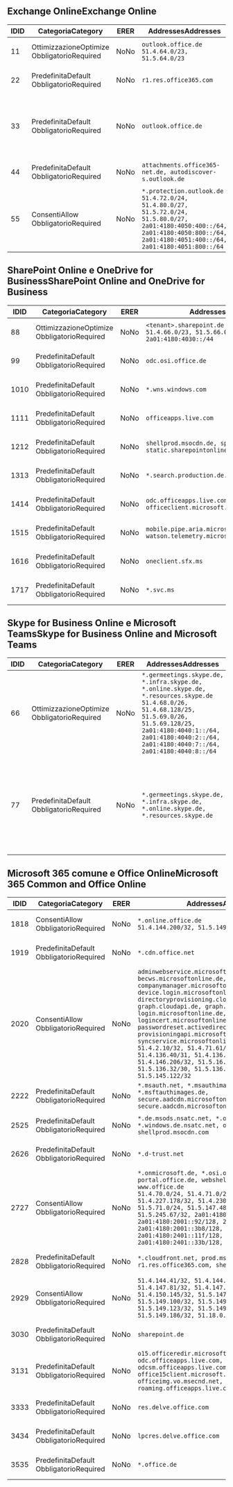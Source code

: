 <!--THIS FILE IS AUTOMATICALLY GENERATED. MANUAL CHANGES WILL BE OVERWRITTEN.-->
<!--Please contact the Office 365 Endpoints team with any questions.-->
<!--Germany endpoints version 2020070800-->
<!--File generated 2020-09-18 12:33:37.0459-->

## <a name="exchange-online"></a><span data-ttu-id="f2ba0-101">Exchange Online</span><span class="sxs-lookup"><span data-stu-id="f2ba0-101">Exchange Online</span></span>

<span data-ttu-id="f2ba0-102">ID</span><span class="sxs-lookup"><span data-stu-id="f2ba0-102">ID</span></span> | <span data-ttu-id="f2ba0-103">Categoria</span><span class="sxs-lookup"><span data-stu-id="f2ba0-103">Category</span></span> | <span data-ttu-id="f2ba0-104">ER</span><span class="sxs-lookup"><span data-stu-id="f2ba0-104">ER</span></span> | <span data-ttu-id="f2ba0-105">Addresses</span><span class="sxs-lookup"><span data-stu-id="f2ba0-105">Addresses</span></span> | <span data-ttu-id="f2ba0-106">Porte</span><span class="sxs-lookup"><span data-stu-id="f2ba0-106">Ports</span></span>
-- | -------------------- | -- | ----------------------------------------------------------------------------------------------------------------------------------------------------------------------------------------- | -------------------------------
<span data-ttu-id="f2ba0-107">1</span><span class="sxs-lookup"><span data-stu-id="f2ba0-107">1</span></span> | <span data-ttu-id="f2ba0-108">Ottimizzazione</span><span class="sxs-lookup"><span data-stu-id="f2ba0-108">Optimize</span></span><BR><span data-ttu-id="f2ba0-109">Obbligatorio</span><span class="sxs-lookup"><span data-stu-id="f2ba0-109">Required</span></span> | <span data-ttu-id="f2ba0-110">No</span><span class="sxs-lookup"><span data-stu-id="f2ba0-110">No</span></span> | `outlook.office.de`<BR>`51.4.64.0/23, 51.5.64.0/23` | <span data-ttu-id="f2ba0-111">**TCP:** 443, 80</span><span class="sxs-lookup"><span data-stu-id="f2ba0-111">**TCP:** 443, 80</span></span>
<span data-ttu-id="f2ba0-112">2</span><span class="sxs-lookup"><span data-stu-id="f2ba0-112">2</span></span> | <span data-ttu-id="f2ba0-113">Predefinita</span><span class="sxs-lookup"><span data-stu-id="f2ba0-113">Default</span></span><BR><span data-ttu-id="f2ba0-114">Obbligatorio</span><span class="sxs-lookup"><span data-stu-id="f2ba0-114">Required</span></span> | <span data-ttu-id="f2ba0-115">No</span><span class="sxs-lookup"><span data-stu-id="f2ba0-115">No</span></span> | `r1.res.office365.com` | <span data-ttu-id="f2ba0-116">**TCP:** 443, 80</span><span class="sxs-lookup"><span data-stu-id="f2ba0-116">**TCP:** 443, 80</span></span>
<span data-ttu-id="f2ba0-117">3</span><span class="sxs-lookup"><span data-stu-id="f2ba0-117">3</span></span> | <span data-ttu-id="f2ba0-118">Predefinita</span><span class="sxs-lookup"><span data-stu-id="f2ba0-118">Default</span></span><BR><span data-ttu-id="f2ba0-119">Obbligatorio</span><span class="sxs-lookup"><span data-stu-id="f2ba0-119">Required</span></span> | <span data-ttu-id="f2ba0-120">No</span><span class="sxs-lookup"><span data-stu-id="f2ba0-120">No</span></span> | `outlook.office.de` | <span data-ttu-id="f2ba0-121">**TCP:** 143, 25, 587, 993, 995</span><span class="sxs-lookup"><span data-stu-id="f2ba0-121">**TCP:** 143, 25, 587, 993, 995</span></span>
<span data-ttu-id="f2ba0-122">4</span><span class="sxs-lookup"><span data-stu-id="f2ba0-122">4</span></span> | <span data-ttu-id="f2ba0-123">Predefinita</span><span class="sxs-lookup"><span data-stu-id="f2ba0-123">Default</span></span><BR><span data-ttu-id="f2ba0-124">Obbligatorio</span><span class="sxs-lookup"><span data-stu-id="f2ba0-124">Required</span></span> | <span data-ttu-id="f2ba0-125">No</span><span class="sxs-lookup"><span data-stu-id="f2ba0-125">No</span></span> | `attachments.office365-net.de, autodiscover-s.outlook.de` | <span data-ttu-id="f2ba0-126">**TCP:** 443, 80</span><span class="sxs-lookup"><span data-stu-id="f2ba0-126">**TCP:** 443, 80</span></span>
<span data-ttu-id="f2ba0-127">5</span><span class="sxs-lookup"><span data-stu-id="f2ba0-127">5</span></span> | <span data-ttu-id="f2ba0-128">Consenti</span><span class="sxs-lookup"><span data-stu-id="f2ba0-128">Allow</span></span><BR><span data-ttu-id="f2ba0-129">Obbligatorio</span><span class="sxs-lookup"><span data-stu-id="f2ba0-129">Required</span></span> | <span data-ttu-id="f2ba0-130">No</span><span class="sxs-lookup"><span data-stu-id="f2ba0-130">No</span></span> | `*.protection.outlook.de`<BR>`51.4.72.0/24, 51.4.80.0/27, 51.5.72.0/24, 51.5.80.0/27, 2a01:4180:4050:400::/64, 2a01:4180:4050:800::/64, 2a01:4180:4051:400::/64, 2a01:4180:4051:800::/64` | <span data-ttu-id="f2ba0-131">**TCP:** 25, 443</span><span class="sxs-lookup"><span data-stu-id="f2ba0-131">**TCP:** 25, 443</span></span>

## <a name="sharepoint-online-and-onedrive-for-business"></a><span data-ttu-id="f2ba0-132">SharePoint Online e OneDrive for Business</span><span class="sxs-lookup"><span data-stu-id="f2ba0-132">SharePoint Online and OneDrive for Business</span></span>

<span data-ttu-id="f2ba0-133">ID</span><span class="sxs-lookup"><span data-stu-id="f2ba0-133">ID</span></span> | <span data-ttu-id="f2ba0-134">Categoria</span><span class="sxs-lookup"><span data-stu-id="f2ba0-134">Category</span></span> | <span data-ttu-id="f2ba0-135">ER</span><span class="sxs-lookup"><span data-stu-id="f2ba0-135">ER</span></span> | <span data-ttu-id="f2ba0-136">Addresses</span><span class="sxs-lookup"><span data-stu-id="f2ba0-136">Addresses</span></span> | <span data-ttu-id="f2ba0-137">Porte</span><span class="sxs-lookup"><span data-stu-id="f2ba0-137">Ports</span></span>
-- | -------------------- | -- | ------------------------------------------------------------------------------ | ----------------
<span data-ttu-id="f2ba0-138">8</span><span class="sxs-lookup"><span data-stu-id="f2ba0-138">8</span></span> | <span data-ttu-id="f2ba0-139">Ottimizzazione</span><span class="sxs-lookup"><span data-stu-id="f2ba0-139">Optimize</span></span><BR><span data-ttu-id="f2ba0-140">Obbligatorio</span><span class="sxs-lookup"><span data-stu-id="f2ba0-140">Required</span></span> | <span data-ttu-id="f2ba0-141">No</span><span class="sxs-lookup"><span data-stu-id="f2ba0-141">No</span></span> | `<tenant>.sharepoint.de`<BR>`51.4.66.0/23, 51.5.66.0/23, 2a01:4180:4030::/44` | <span data-ttu-id="f2ba0-142">**TCP:** 443, 80</span><span class="sxs-lookup"><span data-stu-id="f2ba0-142">**TCP:** 443, 80</span></span>
<span data-ttu-id="f2ba0-143">9</span><span class="sxs-lookup"><span data-stu-id="f2ba0-143">9</span></span> | <span data-ttu-id="f2ba0-144">Predefinita</span><span class="sxs-lookup"><span data-stu-id="f2ba0-144">Default</span></span><BR><span data-ttu-id="f2ba0-145">Obbligatorio</span><span class="sxs-lookup"><span data-stu-id="f2ba0-145">Required</span></span> | <span data-ttu-id="f2ba0-146">No</span><span class="sxs-lookup"><span data-stu-id="f2ba0-146">No</span></span> | `odc.osi.office.de` | <span data-ttu-id="f2ba0-147">**TCP:** 443, 80</span><span class="sxs-lookup"><span data-stu-id="f2ba0-147">**TCP:** 443, 80</span></span>
<span data-ttu-id="f2ba0-148">10</span><span class="sxs-lookup"><span data-stu-id="f2ba0-148">10</span></span> | <span data-ttu-id="f2ba0-149">Predefinita</span><span class="sxs-lookup"><span data-stu-id="f2ba0-149">Default</span></span><BR><span data-ttu-id="f2ba0-150">Obbligatorio</span><span class="sxs-lookup"><span data-stu-id="f2ba0-150">Required</span></span> | <span data-ttu-id="f2ba0-151">No</span><span class="sxs-lookup"><span data-stu-id="f2ba0-151">No</span></span> | `*.wns.windows.com` | <span data-ttu-id="f2ba0-152">**TCP:** 443, 80</span><span class="sxs-lookup"><span data-stu-id="f2ba0-152">**TCP:** 443, 80</span></span>
<span data-ttu-id="f2ba0-153">11</span><span class="sxs-lookup"><span data-stu-id="f2ba0-153">11</span></span> | <span data-ttu-id="f2ba0-154">Predefinita</span><span class="sxs-lookup"><span data-stu-id="f2ba0-154">Default</span></span><BR><span data-ttu-id="f2ba0-155">Obbligatorio</span><span class="sxs-lookup"><span data-stu-id="f2ba0-155">Required</span></span> | <span data-ttu-id="f2ba0-156">No</span><span class="sxs-lookup"><span data-stu-id="f2ba0-156">No</span></span> | `officeapps.live.com` | <span data-ttu-id="f2ba0-157">**TCP:** 443, 80</span><span class="sxs-lookup"><span data-stu-id="f2ba0-157">**TCP:** 443, 80</span></span>
<span data-ttu-id="f2ba0-158">12</span><span class="sxs-lookup"><span data-stu-id="f2ba0-158">12</span></span> | <span data-ttu-id="f2ba0-159">Predefinita</span><span class="sxs-lookup"><span data-stu-id="f2ba0-159">Default</span></span><BR><span data-ttu-id="f2ba0-160">Obbligatorio</span><span class="sxs-lookup"><span data-stu-id="f2ba0-160">Required</span></span> | <span data-ttu-id="f2ba0-161">No</span><span class="sxs-lookup"><span data-stu-id="f2ba0-161">No</span></span> | `shellprod.msocdn.de, spoprod-a.akamaihd.net, static.sharepointonline.com` | <span data-ttu-id="f2ba0-162">**TCP:** 443, 80</span><span class="sxs-lookup"><span data-stu-id="f2ba0-162">**TCP:** 443, 80</span></span>
<span data-ttu-id="f2ba0-163">13</span><span class="sxs-lookup"><span data-stu-id="f2ba0-163">13</span></span> | <span data-ttu-id="f2ba0-164">Predefinita</span><span class="sxs-lookup"><span data-stu-id="f2ba0-164">Default</span></span><BR><span data-ttu-id="f2ba0-165">Obbligatorio</span><span class="sxs-lookup"><span data-stu-id="f2ba0-165">Required</span></span> | <span data-ttu-id="f2ba0-166">No</span><span class="sxs-lookup"><span data-stu-id="f2ba0-166">No</span></span> | `*.search.production.de.azuretrafficmanager.de` | <span data-ttu-id="f2ba0-167">**TCP:** 443</span><span class="sxs-lookup"><span data-stu-id="f2ba0-167">**TCP:** 443</span></span>
<span data-ttu-id="f2ba0-168">14</span><span class="sxs-lookup"><span data-stu-id="f2ba0-168">14</span></span> | <span data-ttu-id="f2ba0-169">Predefinita</span><span class="sxs-lookup"><span data-stu-id="f2ba0-169">Default</span></span><BR><span data-ttu-id="f2ba0-170">Obbligatorio</span><span class="sxs-lookup"><span data-stu-id="f2ba0-170">Required</span></span> | <span data-ttu-id="f2ba0-171">No</span><span class="sxs-lookup"><span data-stu-id="f2ba0-171">No</span></span> | `odc.officeapps.live.com, officeclient.microsoft.com` | <span data-ttu-id="f2ba0-172">**TCP:** 443, 80</span><span class="sxs-lookup"><span data-stu-id="f2ba0-172">**TCP:** 443, 80</span></span>
<span data-ttu-id="f2ba0-173">15</span><span class="sxs-lookup"><span data-stu-id="f2ba0-173">15</span></span> | <span data-ttu-id="f2ba0-174">Predefinita</span><span class="sxs-lookup"><span data-stu-id="f2ba0-174">Default</span></span><BR><span data-ttu-id="f2ba0-175">Obbligatorio</span><span class="sxs-lookup"><span data-stu-id="f2ba0-175">Required</span></span> | <span data-ttu-id="f2ba0-176">No</span><span class="sxs-lookup"><span data-stu-id="f2ba0-176">No</span></span> | `mobile.pipe.aria.microsoft.com, ssw.live.com, watson.telemetry.microsoft.com` | <span data-ttu-id="f2ba0-177">**TCP:** 443, 80</span><span class="sxs-lookup"><span data-stu-id="f2ba0-177">**TCP:** 443, 80</span></span>
<span data-ttu-id="f2ba0-178">16</span><span class="sxs-lookup"><span data-stu-id="f2ba0-178">16</span></span> | <span data-ttu-id="f2ba0-179">Predefinita</span><span class="sxs-lookup"><span data-stu-id="f2ba0-179">Default</span></span><BR><span data-ttu-id="f2ba0-180">Obbligatorio</span><span class="sxs-lookup"><span data-stu-id="f2ba0-180">Required</span></span> | <span data-ttu-id="f2ba0-181">No</span><span class="sxs-lookup"><span data-stu-id="f2ba0-181">No</span></span> | `oneclient.sfx.ms` | <span data-ttu-id="f2ba0-182">**TCP:** 443, 80</span><span class="sxs-lookup"><span data-stu-id="f2ba0-182">**TCP:** 443, 80</span></span>
<span data-ttu-id="f2ba0-183">17</span><span class="sxs-lookup"><span data-stu-id="f2ba0-183">17</span></span> | <span data-ttu-id="f2ba0-184">Predefinita</span><span class="sxs-lookup"><span data-stu-id="f2ba0-184">Default</span></span><BR><span data-ttu-id="f2ba0-185">Obbligatorio</span><span class="sxs-lookup"><span data-stu-id="f2ba0-185">Required</span></span> | <span data-ttu-id="f2ba0-186">No</span><span class="sxs-lookup"><span data-stu-id="f2ba0-186">No</span></span> | `*.svc.ms` | <span data-ttu-id="f2ba0-187">**TCP:** 443, 80</span><span class="sxs-lookup"><span data-stu-id="f2ba0-187">**TCP:** 443, 80</span></span>

## <a name="skype-for-business-online-and-microsoft-teams"></a><span data-ttu-id="f2ba0-188">Skype for Business Online e Microsoft Teams</span><span class="sxs-lookup"><span data-stu-id="f2ba0-188">Skype for Business Online and Microsoft Teams</span></span>

<span data-ttu-id="f2ba0-189">ID</span><span class="sxs-lookup"><span data-stu-id="f2ba0-189">ID</span></span> | <span data-ttu-id="f2ba0-190">Categoria</span><span class="sxs-lookup"><span data-stu-id="f2ba0-190">Category</span></span> | <span data-ttu-id="f2ba0-191">ER</span><span class="sxs-lookup"><span data-stu-id="f2ba0-191">ER</span></span> | <span data-ttu-id="f2ba0-192">Addresses</span><span class="sxs-lookup"><span data-stu-id="f2ba0-192">Addresses</span></span> | <span data-ttu-id="f2ba0-193">Porte</span><span class="sxs-lookup"><span data-stu-id="f2ba0-193">Ports</span></span>
-- | -------------------- | -- | ----------------------------------------------------------------------------------------------------------------------------------------------------------------------------------------------------------------------------------------------- | --------------------------------------------------
<span data-ttu-id="f2ba0-194">6</span><span class="sxs-lookup"><span data-stu-id="f2ba0-194">6</span></span> | <span data-ttu-id="f2ba0-195">Ottimizzazione</span><span class="sxs-lookup"><span data-stu-id="f2ba0-195">Optimize</span></span><BR><span data-ttu-id="f2ba0-196">Obbligatorio</span><span class="sxs-lookup"><span data-stu-id="f2ba0-196">Required</span></span> | <span data-ttu-id="f2ba0-197">No</span><span class="sxs-lookup"><span data-stu-id="f2ba0-197">No</span></span> | `*.germeetings.skype.de, *.infra.skype.de, *.online.skype.de, *.resources.skype.de`<BR>`51.4.68.0/26, 51.4.68.128/25, 51.5.69.0/26, 51.5.69.128/25, 2a01:4180:4040:1::/64, 2a01:4180:4040:2::/64, 2a01:4180:4040:7::/64, 2a01:4180:4040:8::/64` | <span data-ttu-id="f2ba0-198">**TCP:** 443, 80</span><span class="sxs-lookup"><span data-stu-id="f2ba0-198">**TCP:** 443, 80</span></span><BR><span data-ttu-id="f2ba0-199">**UDP:** 3478</span><span class="sxs-lookup"><span data-stu-id="f2ba0-199">**UDP:** 3478</span></span>
<span data-ttu-id="f2ba0-200">7</span><span class="sxs-lookup"><span data-stu-id="f2ba0-200">7</span></span> | <span data-ttu-id="f2ba0-201">Predefinita</span><span class="sxs-lookup"><span data-stu-id="f2ba0-201">Default</span></span><BR><span data-ttu-id="f2ba0-202">Obbligatorio</span><span class="sxs-lookup"><span data-stu-id="f2ba0-202">Required</span></span> | <span data-ttu-id="f2ba0-203">No</span><span class="sxs-lookup"><span data-stu-id="f2ba0-203">No</span></span> | `*.germeetings.skype.de, *.infra.skype.de, *.online.skype.de, *.resources.skype.de` | <span data-ttu-id="f2ba0-204">**TCP:** 5061, 50000-59999</span><span class="sxs-lookup"><span data-stu-id="f2ba0-204">**TCP:** 5061, 50000-59999</span></span><BR><span data-ttu-id="f2ba0-205">**UDP:** 50000-59999</span><span class="sxs-lookup"><span data-stu-id="f2ba0-205">**UDP:** 50000-59999</span></span>

## <a name="microsoft-365-common-and-office-online"></a><span data-ttu-id="f2ba0-206">Microsoft 365 comune e Office Online</span><span class="sxs-lookup"><span data-stu-id="f2ba0-206">Microsoft 365 Common and Office Online</span></span>

<span data-ttu-id="f2ba0-207">ID</span><span class="sxs-lookup"><span data-stu-id="f2ba0-207">ID</span></span> | <span data-ttu-id="f2ba0-208">Categoria</span><span class="sxs-lookup"><span data-stu-id="f2ba0-208">Category</span></span> | <span data-ttu-id="f2ba0-209">ER</span><span class="sxs-lookup"><span data-stu-id="f2ba0-209">ER</span></span> | <span data-ttu-id="f2ba0-210">Addresses</span><span class="sxs-lookup"><span data-stu-id="f2ba0-210">Addresses</span></span> | <span data-ttu-id="f2ba0-211">Porte</span><span class="sxs-lookup"><span data-stu-id="f2ba0-211">Ports</span></span>
-- | ------------------- | -- | -------------------------------------------------------------------------------------------------------------------------------------------------------------------------------------------------------------------------------------------------------------------------------------------------------------------------------------------------------------------------------------------------------------------------------------------------------------------------------------------------------------------------------------------------------------------------------------------------------------------------- | ----------------
<span data-ttu-id="f2ba0-212">18</span><span class="sxs-lookup"><span data-stu-id="f2ba0-212">18</span></span> | <span data-ttu-id="f2ba0-213">Consenti</span><span class="sxs-lookup"><span data-stu-id="f2ba0-213">Allow</span></span><BR><span data-ttu-id="f2ba0-214">Obbligatorio</span><span class="sxs-lookup"><span data-stu-id="f2ba0-214">Required</span></span> | <span data-ttu-id="f2ba0-215">No</span><span class="sxs-lookup"><span data-stu-id="f2ba0-215">No</span></span> | `*.online.office.de`<BR>`51.4.144.200/32, 51.5.149.3/32, 51.18.16.0/23` | <span data-ttu-id="f2ba0-216">**TCP:** 443</span><span class="sxs-lookup"><span data-stu-id="f2ba0-216">**TCP:** 443</span></span>
<span data-ttu-id="f2ba0-217">19</span><span class="sxs-lookup"><span data-stu-id="f2ba0-217">19</span></span> | <span data-ttu-id="f2ba0-218">Predefinita</span><span class="sxs-lookup"><span data-stu-id="f2ba0-218">Default</span></span><BR><span data-ttu-id="f2ba0-219">Obbligatorio</span><span class="sxs-lookup"><span data-stu-id="f2ba0-219">Required</span></span> | <span data-ttu-id="f2ba0-220">No</span><span class="sxs-lookup"><span data-stu-id="f2ba0-220">No</span></span> | `*.cdn.office.net` | <span data-ttu-id="f2ba0-221">**TCP:** 443</span><span class="sxs-lookup"><span data-stu-id="f2ba0-221">**TCP:** 443</span></span>
<span data-ttu-id="f2ba0-222">20</span><span class="sxs-lookup"><span data-stu-id="f2ba0-222">20</span></span> | <span data-ttu-id="f2ba0-223">Consenti</span><span class="sxs-lookup"><span data-stu-id="f2ba0-223">Allow</span></span><BR><span data-ttu-id="f2ba0-224">Obbligatorio</span><span class="sxs-lookup"><span data-stu-id="f2ba0-224">Required</span></span> | <span data-ttu-id="f2ba0-225">No</span><span class="sxs-lookup"><span data-stu-id="f2ba0-225">No</span></span> | `adminwebservice.microsoftonline.de, becws.microsoftonline.de, companymanager.microsoftonline.de, device.login.microsoftonline.de, directoryprovisioning.cloudapi.de, graph.cloudapi.de, graph.microsoft.de, login.microsoftonline.de, logincert.microsoftonline.de, pas.cloudapi.de, passwordreset.activedirectory.microsoftazure.de, provisioningapi.microsoftonline.de, syncservice.microsoftonline.de`<BR>`51.4.2.10/32, 51.4.71.61/32, 51.4.136.38/31, 51.4.136.40/31, 51.4.136.42/32, 51.4.146.38/32, 51.4.146.206/32, 51.5.16.7/32, 51.5.71.22/32, 51.5.136.32/30, 51.5.136.36/32, 51.5.145.29/32, 51.5.145.122/32` | <span data-ttu-id="f2ba0-226">**TCP:** 443, 80</span><span class="sxs-lookup"><span data-stu-id="f2ba0-226">**TCP:** 443, 80</span></span>
<span data-ttu-id="f2ba0-227">22</span><span class="sxs-lookup"><span data-stu-id="f2ba0-227">22</span></span> | <span data-ttu-id="f2ba0-228">Predefinita</span><span class="sxs-lookup"><span data-stu-id="f2ba0-228">Default</span></span><BR><span data-ttu-id="f2ba0-229">Obbligatorio</span><span class="sxs-lookup"><span data-stu-id="f2ba0-229">Required</span></span> | <span data-ttu-id="f2ba0-230">No</span><span class="sxs-lookup"><span data-stu-id="f2ba0-230">No</span></span> | `*.msauth.net, *.msauthimages.de, *.msftauth.net, *.msftauthimages.de, secure.aadcdn.microsoftonline-p.com, secure.aadcdn.microsoftonline-p.de` | <span data-ttu-id="f2ba0-231">**TCP:** 443, 80</span><span class="sxs-lookup"><span data-stu-id="f2ba0-231">**TCP:** 443, 80</span></span>
<span data-ttu-id="f2ba0-232">25</span><span class="sxs-lookup"><span data-stu-id="f2ba0-232">25</span></span> | <span data-ttu-id="f2ba0-233">Predefinita</span><span class="sxs-lookup"><span data-stu-id="f2ba0-233">Default</span></span><BR><span data-ttu-id="f2ba0-234">Obbligatorio</span><span class="sxs-lookup"><span data-stu-id="f2ba0-234">Required</span></span> | <span data-ttu-id="f2ba0-235">No</span><span class="sxs-lookup"><span data-stu-id="f2ba0-235">No</span></span> | `*.de.msods.nsatc.net, *.office.de.akadns.net, *.windows.de.nsatc.net, officehome.msocdn.de, shellprod.msocdn.com` | <span data-ttu-id="f2ba0-236">**TCP:** 443, 80</span><span class="sxs-lookup"><span data-stu-id="f2ba0-236">**TCP:** 443, 80</span></span>
<span data-ttu-id="f2ba0-237">26</span><span class="sxs-lookup"><span data-stu-id="f2ba0-237">26</span></span> | <span data-ttu-id="f2ba0-238">Predefinita</span><span class="sxs-lookup"><span data-stu-id="f2ba0-238">Default</span></span><BR><span data-ttu-id="f2ba0-239">Obbligatorio</span><span class="sxs-lookup"><span data-stu-id="f2ba0-239">Required</span></span> | <span data-ttu-id="f2ba0-240">No</span><span class="sxs-lookup"><span data-stu-id="f2ba0-240">No</span></span> | `*.d-trust.net` | <span data-ttu-id="f2ba0-241">**TCP:** 443, 80</span><span class="sxs-lookup"><span data-stu-id="f2ba0-241">**TCP:** 443, 80</span></span>
<span data-ttu-id="f2ba0-242">27</span><span class="sxs-lookup"><span data-stu-id="f2ba0-242">27</span></span> | <span data-ttu-id="f2ba0-243">Consenti</span><span class="sxs-lookup"><span data-stu-id="f2ba0-243">Allow</span></span><BR><span data-ttu-id="f2ba0-244">Obbligatorio</span><span class="sxs-lookup"><span data-stu-id="f2ba0-244">Required</span></span> | <span data-ttu-id="f2ba0-245">No</span><span class="sxs-lookup"><span data-stu-id="f2ba0-245">No</span></span> | `*.onmicrosoft.de, *.osi.office.de, office.de, portal.office.de, webshell.suite.office.de, www.office.de`<BR>`51.4.70.0/24, 51.4.71.0/24, 51.4.226.115/32, 51.4.227.178/32, 51.4.230.178/32, 51.5.70.0/24, 51.5.71.0/24, 51.5.147.48/32, 51.5.242.163/32, 51.5.245.67/32, 2a01:4180:2001::2/128, 2a01:4180:2001::92/128, 2a01:4180:2001::234/128, 2a01:4180:2001::3b8/128, 2a01:4180:2401::5/128, 2a01:4180:2401::11f/128, 2a01:4180:2401::33b/128, 2a01:4180:2401::55b/128` | <span data-ttu-id="f2ba0-246">**TCP:** 443, 80</span><span class="sxs-lookup"><span data-stu-id="f2ba0-246">**TCP:** 443, 80</span></span>
<span data-ttu-id="f2ba0-247">28</span><span class="sxs-lookup"><span data-stu-id="f2ba0-247">28</span></span> | <span data-ttu-id="f2ba0-248">Predefinita</span><span class="sxs-lookup"><span data-stu-id="f2ba0-248">Default</span></span><BR><span data-ttu-id="f2ba0-249">Obbligatorio</span><span class="sxs-lookup"><span data-stu-id="f2ba0-249">Required</span></span> | <span data-ttu-id="f2ba0-250">No</span><span class="sxs-lookup"><span data-stu-id="f2ba0-250">No</span></span> | `*.cloudfront.net, prod.msocdn.de, r1.res.office365.com, shellprod.msocdn.de` | <span data-ttu-id="f2ba0-251">**TCP:** 443, 80</span><span class="sxs-lookup"><span data-stu-id="f2ba0-251">**TCP:** 443, 80</span></span>
<span data-ttu-id="f2ba0-252">29</span><span class="sxs-lookup"><span data-stu-id="f2ba0-252">29</span></span> | <span data-ttu-id="f2ba0-253">Consenti</span><span class="sxs-lookup"><span data-stu-id="f2ba0-253">Allow</span></span><BR><span data-ttu-id="f2ba0-254">Obbligatorio</span><span class="sxs-lookup"><span data-stu-id="f2ba0-254">Required</span></span> | <span data-ttu-id="f2ba0-255">No</span><span class="sxs-lookup"><span data-stu-id="f2ba0-255">No</span></span> | `51.4.144.41/32, 51.4.144.174/32, 51.4.145.38/32, 51.4.147.81/32, 51.4.147.233/32, 51.4.148.12/32, 51.4.150.145/32, 51.5.147.242/32, 51.5.149.100/32, 51.5.149.119/32, 51.5.149.123/32, 51.5.149.180/32, 51.5.149.186/32, 51.18.0.0/21` | <span data-ttu-id="f2ba0-256">**TCP:** 443, 80</span><span class="sxs-lookup"><span data-stu-id="f2ba0-256">**TCP:** 443, 80</span></span>
<span data-ttu-id="f2ba0-257">30</span><span class="sxs-lookup"><span data-stu-id="f2ba0-257">30</span></span> | <span data-ttu-id="f2ba0-258">Predefinita</span><span class="sxs-lookup"><span data-stu-id="f2ba0-258">Default</span></span><BR><span data-ttu-id="f2ba0-259">Obbligatorio</span><span class="sxs-lookup"><span data-stu-id="f2ba0-259">Required</span></span> | <span data-ttu-id="f2ba0-260">No</span><span class="sxs-lookup"><span data-stu-id="f2ba0-260">No</span></span> | `sharepoint.de` | <span data-ttu-id="f2ba0-261">**TCP:** 443, 80</span><span class="sxs-lookup"><span data-stu-id="f2ba0-261">**TCP:** 443, 80</span></span>
<span data-ttu-id="f2ba0-262">31</span><span class="sxs-lookup"><span data-stu-id="f2ba0-262">31</span></span> | <span data-ttu-id="f2ba0-263">Predefinita</span><span class="sxs-lookup"><span data-stu-id="f2ba0-263">Default</span></span><BR><span data-ttu-id="f2ba0-264">Obbligatorio</span><span class="sxs-lookup"><span data-stu-id="f2ba0-264">Required</span></span> | <span data-ttu-id="f2ba0-265">No</span><span class="sxs-lookup"><span data-stu-id="f2ba0-265">No</span></span> | `o15.officeredir.microsoft.com, odc.officeapps.live.com, odcsm.officeapps.live.com, office.microsoft.com, office15client.microsoft.com, officeimg.vo.msecnd.net, roaming.officeapps.live.com` | <span data-ttu-id="f2ba0-266">**TCP:** 443, 80</span><span class="sxs-lookup"><span data-stu-id="f2ba0-266">**TCP:** 443, 80</span></span>
<span data-ttu-id="f2ba0-267">33</span><span class="sxs-lookup"><span data-stu-id="f2ba0-267">33</span></span> | <span data-ttu-id="f2ba0-268">Predefinita</span><span class="sxs-lookup"><span data-stu-id="f2ba0-268">Default</span></span><BR><span data-ttu-id="f2ba0-269">Obbligatorio</span><span class="sxs-lookup"><span data-stu-id="f2ba0-269">Required</span></span> | <span data-ttu-id="f2ba0-270">No</span><span class="sxs-lookup"><span data-stu-id="f2ba0-270">No</span></span> | `res.delve.office.com` | <span data-ttu-id="f2ba0-271">**TCP:** 443</span><span class="sxs-lookup"><span data-stu-id="f2ba0-271">**TCP:** 443</span></span>
<span data-ttu-id="f2ba0-272">34</span><span class="sxs-lookup"><span data-stu-id="f2ba0-272">34</span></span> | <span data-ttu-id="f2ba0-273">Predefinita</span><span class="sxs-lookup"><span data-stu-id="f2ba0-273">Default</span></span><BR><span data-ttu-id="f2ba0-274">Obbligatorio</span><span class="sxs-lookup"><span data-stu-id="f2ba0-274">Required</span></span> | <span data-ttu-id="f2ba0-275">No</span><span class="sxs-lookup"><span data-stu-id="f2ba0-275">No</span></span> | `lpcres.delve.office.com` | <span data-ttu-id="f2ba0-276">**TCP:** 443</span><span class="sxs-lookup"><span data-stu-id="f2ba0-276">**TCP:** 443</span></span>
<span data-ttu-id="f2ba0-277">35</span><span class="sxs-lookup"><span data-stu-id="f2ba0-277">35</span></span> | <span data-ttu-id="f2ba0-278">Predefinita</span><span class="sxs-lookup"><span data-stu-id="f2ba0-278">Default</span></span><BR><span data-ttu-id="f2ba0-279">Obbligatorio</span><span class="sxs-lookup"><span data-stu-id="f2ba0-279">Required</span></span> | <span data-ttu-id="f2ba0-280">No</span><span class="sxs-lookup"><span data-stu-id="f2ba0-280">No</span></span> | `*.office.de` | <span data-ttu-id="f2ba0-281">**TCP:** 443, 80</span><span class="sxs-lookup"><span data-stu-id="f2ba0-281">**TCP:** 443, 80</span></span>
